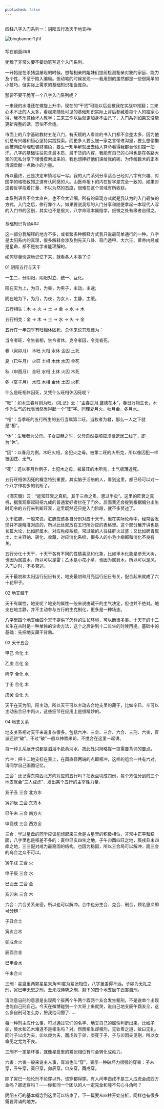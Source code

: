 ```yaml
---
published: false
---
```

##

四柱八字入门系列一：阴阳五行及天干地支##

![blogbanner1.jfif]({{site.baseurl}}/_posts/blogbanner1.jfif)

###

写在前面###

犹豫了非常久要不要动笔写这个入门系列。

一开始是在杀猪盘屡现的时候，想帮相亲的姐妹们提前检测相亲对象的家庭、能力及个性，不至于陷入骗局。但动笔的时候发现——我用到的虽然都是一些很简单的小技巧，但实际上需求的基础知识相当庞杂。

那要不要干脆写一个八字入门系列呢？

一来我的水准还在螺旋上升中，现在的“干货”可能以后会被我在实战中推翻；二来心术不正的人太多，看起来随处可见的基础知识实际上背后都藏着每个人的独家心得，我不乐意给坏人教学；三来工作以后就更加身不由己了，入门系列如果又没能更新完整的话，恐怕不合适。

市面上的八字基础教材五花八门，有天赋的人看谁的书入门都不会差太多，因为他们总有兴趣和恒心坚持实践探索。而更多人要么被一家之言带进沟里，要么想偷懒而被网红命理班骗财骗色，要么一知半解就出去给人算命看得我都替他们捏一把汗。八字的基础往往包含最本质、最干货的内容，我能有自己的心得也是在各路大家的无私分享下慢慢摸索出来的，我也想捧好他们递给我的碗，为传统数术的正本清源贡献一点微小的力量。

所以最终，还是决定审慎地写一写。我的入门系列分享适合已经对八字有兴趣、对国学的格物致知之道有认同感的人。山医命相卜的内在哲学是完全一致的，如果对这套哲学抱着打量、不以为然的态度，很难在这个领域有所收获。

本系列语言不会太直白，也不会太详细，所有的呈现方式就是我认为的入门最快的方式，入门之后，修行靠个人。如果要说我写的入门分享和随便拿起一本现代人写的入门书的区别，其实也不是很大，八字命理本属隐学，细微之处有缘者自得之。



###

基础知识背诵###

这一部分我解释的地方不多，或者繁多种解释方式我只说最简单通行的一种。八字是太阳系内的真理，很多解释会涉及到先天八卦、奇门遁甲、大六壬、黄帝内经或是星命，都不是初学者能理解的。

如何尽量快速地记忆下来，就看各人本事了:D



01
阴阳五行与天干


一生二，分阴阳，阴阳对立、统一、互化。

阳在天为上，为日，为昼，为男子，主动，主速;

阴在地为下，为月，为夜，为女人，主静，主缓。


五行相生：木 → 火 → 土 → 金 → 水 → 木

五行相克：金 → 木 → 土 → 水 → 火 → 金



五行在一年四季有旺相休囚死，总体来说其规律为：

当令者旺，令生者相，生令者休，克令者囚，令克者死。



春（寅卯月） 木旺 火相 水休 金囚 土死

夏（巳午月） 火旺 土相 木休 水囚 金死

秋（申酉月） 金旺 水相 土休 火囚 木死

冬（亥子月） 水旺 木相 金休 土囚 火死



什么是旺相休囚死，又凭什么旺相休囚死呢？

“旺”：如木生春月则为旺。《礼记》云：“孟春之月,盛德在木”，春日万物生长，木作为生气的代表当然当得起一个“旺”字。同理夏月火，秋月金，冬月水。

“相”：当季旺的五行所生的五行当属第二旺。当权者为君，那么一人之下就是“相”。

“休”：生我者为父母。子女显赫之时，父母自然要顺应规律退居二线了，即为“休”。

“囚”：以春月为例，木旺火相，金犯火之母，被第二旺的火所克，所以像囚犯一样被困住、无气。

“死”：还以春月作例子，土犯木之母，被最旺的木所克，土气极薄近死。



五行旺相休囚死的概念特别重要，其实脑子活络的人，看到这里，都已经可以对一个八字作初步的判断了。

《滴天髓》云：“能知旺衰之真机，其于三命之奥，思过半矣”。这里的旺衰之真机，据我观察起码把九成的普通爱好者拦在了门外。后面我还会提到根据细分出生时司令的五行来判断旺衰，这里既然还只是入门阶段，就不多赘述了。


关于脏腑，一般来说，脏腑应该各自分别对应十天干。但在实际论命中，经常会发现并不是精准对应的，所以此处就放在五行所对应的表格里。这个部分展开讲也是长篇大论，比如肝属木，对应免疫系统，常过敏的人往往肝火过盛；又比如脾胃属土，土主容纳、转化、收藏，对应消化系统，很多人的小毛小病都和消化不良有关。

五行分化十天干，十天干各有不同的性情喜忌和化象，比如甲木化象是参天大树，也因为属震木，所以可以是雷；乙木是小花小草，也因为属巽木，所以可以是风。入门之时，不多赘述。



天干最初和太阳运行纪日有关，地支最初和月亮运行纪日有关，配合起来就成了六十花甲子。



02
地支藏干

天干有属性，地支呢？地支的属性一般来说由藏干的主气决定，但也并不绝对。地支在地主静，并不主动参与五行的生克制化，更多是一种场态。

八字里四个地支给四个天干提供了怎样的生长环境，可以断很多事。十天干的十二长生在古时是一种单独的论命方法，这个之后讲到十二长生的时候再提。基础中的基础：先把地支藏干背熟。


03
天干五合


甲己 合化 土

乙庚 合化 金

丙辛 合化 水

丁壬 合化 木

戊癸 合化 火



天干在天为阳，阳主动，所以天干可以主动去合地支里的藏干，比如辛巳，辛可以主动去合巳中丙火，这些细节在应用上是很精妙的。


04
地支关系


地支关系相对天干来说复杂很多，包括六冲、三会、三合、六合、三刑、六害，盲派还讲“破”，不过“破”一般以神煞来论，不搅合在这里一起讲。

每一种关系展开说都是滔滔不绝黄河水，故此处只简略提一提需要背诵的要点。

六冲：把十二地支标在表上，在圆直径两端的点即相冲，这样的组合一共有六对。请同学自己画图记忆。

三会：还记得东南西北方向对应的五行吗？把表盘切成四份，每个方位分到的三个地支就会“三人成虎”，发出某个五行的主宰性力量。



亥子丑 三会 北方水

寅卯辰 三会 东方木

巳午未 三会 南方火

申酉戌 三会 西方金



三合：学过星盘的同学应该能想起来三合是占星里的积极相位，非常中正平和稳固，八字里也是相差不多的：寅申巳亥四生之地，子午卯酉四旺之地，辰戌丑未四库之地，三三配对成为最稳固的结构。也因为稳固，所以三合局可以解冲，而三会的乌合之众不可以。



寅午戌 三合 火

申子辰 三合 水

巳酉丑 三合 金

亥卯未 三合 木



六合：六合关系亲密，所以也可以解冲。合中也分生合、克合、刑合，顾名思义即可分辨：



子丑合土

寅亥合木

卯戌合火

辰酉合金

巳申合水

午未合火



三刑：星盘里两颗星星夹角90度为紧张相位，八字里差得不远。子卯为无礼之刑，寅巳申无恩之刑，丑未戌恃势之刑，剩下的四个地支辰午酉害自刑。

请注意自刑的意思是出现两个辰两个午两个酉两个亥会发生相刑，不是说单个出现也能自己刑自己。今天在微博碰到一个大哥上来就哭，说自己地支辰午酉亥全，这么多自刑可怎么办，把我给问懵了……

每一种刑主应什么事，可以通过它们的名字、地支自己的属性判断出来。比如子卯，癸水和乙木难道不是相生吗？对。然而相生却相刑，无钦卑之道，故曰无礼。同时子以戊为夫，卯以庚为夫，而戊败于卯，庚死于子，子与卯因夫见刑，所以女命见之尤为不良。

三刑不一定是坏事，就像星盘里的紧张相位有时会转化成动力。



六害：六害一般来说主人事，盲派也叫“穿”，表示一种破坏力很强的穿害：子未穿，丑午穿，寅巳穿，卯辰穿，申亥穿，酉戌穿。

除了寅巳一般论刑不论穿以外，该穿都得穿。有人问申酉戌不是三人成虎会成西方金吗？那还穿吗？——你和同一个团队的人一定完全和睦不勾心斗角吗？



阴阳五行的基本概念到这里可以结束了，下一篇要从四柱开始分析，同样也有很多需要背诵的地方。
